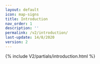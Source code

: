 ```yaml
---
layout: default
icon: map-signs
title: Introduction
nav_order: 1
description: ''
permalink: /v2/introduction/
last-update: 14/8/2020
version: 2
---
```


{% include V2/partials/introduction.html %}
